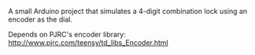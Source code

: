 A small Arduino project that simulates a 4-digit combination lock using an encoder as the dial. 

Depends on PJRC's encoder library: http://www.pjrc.com/teensy/td_libs_Encoder.html
